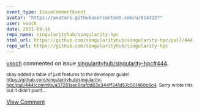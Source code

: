 ```yaml
---
event_type: IssueCommentEvent
avatar: "https://avatars.githubusercontent.com/u/814322?"
user: vsoch
date: 2021-09-16
repo_name: singularityhub/singularity-hpc
html_url: https://github.com/singularityhub/singularity-hpc/pull/444
repo_url: https://github.com/singularityhub/singularity-hpc
---
```


<a href='https://github.com/vsoch' target='_blank'>vsoch</a> commented on issue <a href='https://github.com/singularityhub/singularity-hpc/pull/444' target='_blank'>singularityhub/singularity-hpc#444</a>.

<small>okay added a table of just features to the developer guide! https://github.com/singularityhub/singularity-hpc/pull/444/commits/a37281aec9cafdd63e344ff341d57c001460b6c4. Sorry wrote this but it didn't post!...</small>

<a href='https://github.com/singularityhub/singularity-hpc/pull/444' target='_blank'>View Comment</a>